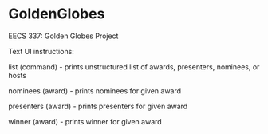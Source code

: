 # GoldenGlobes

EECS 337: Golden Globes Project

Text UI instructions:

list (command) - prints unstructured list of awards, presenters, nominees, or hosts

nominees (award) - prints nominees for given award

presenters (award) - prints presenters for given award

winner (award) - prints winner for given award


